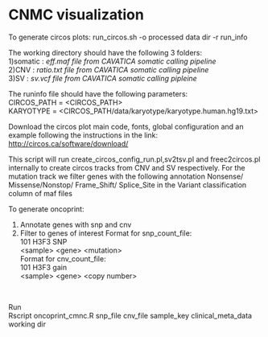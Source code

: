 # CNMC visualization

To generate circos plots:
run_circos.sh -o processed data dir -r run_info
  
  The working directory should have the following 3 folders:<br />
  1)somatic : *eff.maf file from CAVATICA somatic calling pipeline* <br />
  2)CNV : *ratio.txt file from CAVATICA somatic calling pipeline* <br />
  3)SV : *sv.vcf file from CAVATICA somatic calling pipleine*<br />
  
  The runinfo file should have the following parameters:<br />
  CIRCOS_PATH = <CIRCOS_PATH> <br />
  KARYOTYPE = <CIRCOS_PATH/data/karyotype/karyotype.human.hg19.txt> <br />
 
  Download the circos plot main code, fonts, global configuration and an example following the instructions in the link: http://circos.ca/software/download/

This script will run create_circos_config_run.pl,sv2tsv.pl and freec2circos.pl internally to create circos tracks from CNV and SV respectively. For the mutation track we filter genes with the following annotation Nonsense/ Missense/Nonstop/ Frame_Shift/ Splice_Site in the Variant classification column of maf files


To generate oncoprint:
1) Annotate genes with snp and cnv 
2) Filter to genes of interest
  Format for snp_count_file:<br />
  101 H3F3  SNP<br />
  \<sample>  \<gene>  \<mutation><br />
  Format for cnv_count_file:<br />
  101 H3F3  gain<br />
  \<sample>  \<gene>  \<copy number><br />
  <br />
  
  Run  <br />
  Rscript oncoprint_cmnc.R snp_file cnv_file sample_key clinical_meta_data working dir
